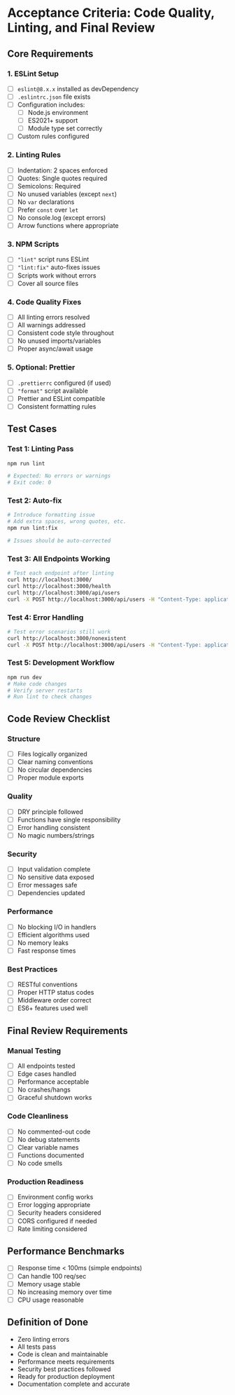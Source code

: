 # Acceptance Criteria: Code Quality, Linting, and Final Review

## Core Requirements

### 1. ESLint Setup
- [ ] `eslint@8.x.x` installed as devDependency
- [ ] `.eslintrc.json` file exists
- [ ] Configuration includes:
  - [ ] Node.js environment
  - [ ] ES2021+ support
  - [ ] Module type set correctly
- [ ] Custom rules configured

### 2. Linting Rules
- [ ] Indentation: 2 spaces enforced
- [ ] Quotes: Single quotes required
- [ ] Semicolons: Required
- [ ] No unused variables (except `next`)
- [ ] No `var` declarations
- [ ] Prefer `const` over `let`
- [ ] No console.log (except errors)
- [ ] Arrow functions where appropriate

### 3. NPM Scripts
- [ ] `"lint"` script runs ESLint
- [ ] `"lint:fix"` auto-fixes issues
- [ ] Scripts work without errors
- [ ] Cover all source files

### 4. Code Quality Fixes
- [ ] All linting errors resolved
- [ ] All warnings addressed
- [ ] Consistent code style throughout
- [ ] No unused imports/variables
- [ ] Proper async/await usage

### 5. Optional: Prettier
- [ ] `.prettierrc` configured (if used)
- [ ] `"format"` script available
- [ ] Prettier and ESLint compatible
- [ ] Consistent formatting rules

## Test Cases

### Test 1: Linting Pass
```bash
npm run lint

# Expected: No errors or warnings
# Exit code: 0
```

### Test 2: Auto-fix
```bash
# Introduce formatting issue
# Add extra spaces, wrong quotes, etc.
npm run lint:fix

# Issues should be auto-corrected
```

### Test 3: All Endpoints Working
```bash
# Test each endpoint after linting
curl http://localhost:3000/
curl http://localhost:3000/health
curl http://localhost:3000/api/users
curl -X POST http://localhost:3000/api/users -H "Content-Type: application/json" -d '{"name":"Test","email":"test@example.com"}'
```

### Test 4: Error Handling
```bash
# Test error scenarios still work
curl http://localhost:3000/nonexistent
curl -X POST http://localhost:3000/api/users -H "Content-Type: application/json" -d '{}'
```

### Test 5: Development Workflow
```bash
npm run dev
# Make code changes
# Verify server restarts
# Run lint to check changes
```

## Code Review Checklist

### Structure
- [ ] Files logically organized
- [ ] Clear naming conventions
- [ ] No circular dependencies
- [ ] Proper module exports

### Quality
- [ ] DRY principle followed
- [ ] Functions have single responsibility
- [ ] Error handling consistent
- [ ] No magic numbers/strings

### Security
- [ ] Input validation complete
- [ ] No sensitive data exposed
- [ ] Error messages safe
- [ ] Dependencies updated

### Performance
- [ ] No blocking I/O in handlers
- [ ] Efficient algorithms used
- [ ] No memory leaks
- [ ] Fast response times

### Best Practices
- [ ] RESTful conventions
- [ ] Proper HTTP status codes
- [ ] Middleware order correct
- [ ] ES6+ features used well

## Final Review Requirements

### Manual Testing
- [ ] All endpoints tested
- [ ] Edge cases handled
- [ ] Performance acceptable
- [ ] No crashes/hangs
- [ ] Graceful shutdown works

### Code Cleanliness
- [ ] No commented-out code
- [ ] No debug statements
- [ ] Clear variable names
- [ ] Functions documented
- [ ] No code smells

### Production Readiness
- [ ] Environment config works
- [ ] Error logging appropriate
- [ ] Security headers considered
- [ ] CORS configured if needed
- [ ] Rate limiting considered

## Performance Benchmarks
- [ ] Response time < 100ms (simple endpoints)
- [ ] Can handle 100 req/sec
- [ ] Memory usage stable
- [ ] No increasing memory over time
- [ ] CPU usage reasonable

## Definition of Done
- Zero linting errors
- All tests pass
- Code is clean and maintainable
- Performance meets requirements
- Security best practices followed
- Ready for production deployment
- Documentation complete and accurate